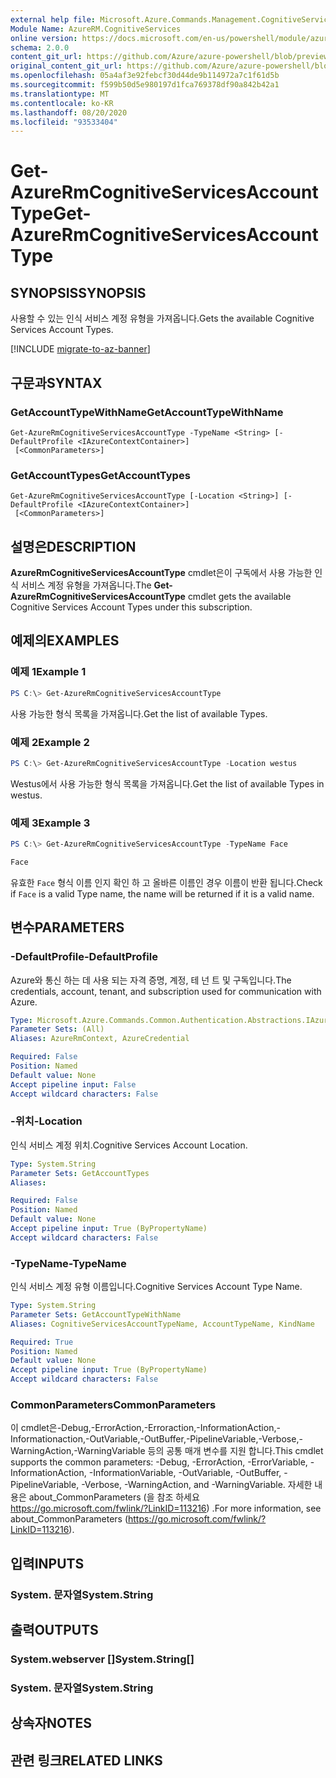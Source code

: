 ```yaml
---
external help file: Microsoft.Azure.Commands.Management.CognitiveServices.dll-Help.xml
Module Name: AzureRM.CognitiveServices
online version: https://docs.microsoft.com/en-us/powershell/module/azurerm.cognitiveservices/get-azurermcognitiveservicesaccounttype
schema: 2.0.0
content_git_url: https://github.com/Azure/azure-powershell/blob/preview/src/ResourceManager/CognitiveServices/Commands.Management.CognitiveServices/help/Get-AzureRmCognitiveServicesAccountType.md
original_content_git_url: https://github.com/Azure/azure-powershell/blob/preview/src/ResourceManager/CognitiveServices/Commands.Management.CognitiveServices/help/Get-AzureRmCognitiveServicesAccountType.md
ms.openlocfilehash: 05a4af3e92febcf30d44de9b114972a7c1f61d5b
ms.sourcegitcommit: f599b50d5e980197d1fca769378df90a842b42a1
ms.translationtype: MT
ms.contentlocale: ko-KR
ms.lasthandoff: 08/20/2020
ms.locfileid: "93533404"
---
```

# <span data-ttu-id="94999-101">Get-AzureRmCognitiveServicesAccountType</span><span class="sxs-lookup"><span data-stu-id="94999-101">Get-AzureRmCognitiveServicesAccountType</span></span>

## <span data-ttu-id="94999-102">SYNOPSIS</span><span class="sxs-lookup"><span data-stu-id="94999-102">SYNOPSIS</span></span>
<span data-ttu-id="94999-103">사용할 수 있는 인식 서비스 계정 유형을 가져옵니다.</span><span class="sxs-lookup"><span data-stu-id="94999-103">Gets the available Cognitive Services Account Types.</span></span>

[!INCLUDE [migrate-to-az-banner](../../includes/migrate-to-az-banner.md)]

## <span data-ttu-id="94999-104">구문과</span><span class="sxs-lookup"><span data-stu-id="94999-104">SYNTAX</span></span>

### <span data-ttu-id="94999-105">GetAccountTypeWithName</span><span class="sxs-lookup"><span data-stu-id="94999-105">GetAccountTypeWithName</span></span>
```
Get-AzureRmCognitiveServicesAccountType -TypeName <String> [-DefaultProfile <IAzureContextContainer>]
 [<CommonParameters>]
```

### <span data-ttu-id="94999-106">GetAccountTypes</span><span class="sxs-lookup"><span data-stu-id="94999-106">GetAccountTypes</span></span>
```
Get-AzureRmCognitiveServicesAccountType [-Location <String>] [-DefaultProfile <IAzureContextContainer>]
 [<CommonParameters>]
```

## <span data-ttu-id="94999-107">설명은</span><span class="sxs-lookup"><span data-stu-id="94999-107">DESCRIPTION</span></span>
<span data-ttu-id="94999-108">**AzureRmCognitiveServicesAccountType** cmdlet은이 구독에서 사용 가능한 인식 서비스 계정 유형을 가져옵니다.</span><span class="sxs-lookup"><span data-stu-id="94999-108">The **Get-AzureRmCognitiveServicesAccountType** cmdlet gets the available Cognitive Services Account Types under this subscription.</span></span>

## <span data-ttu-id="94999-109">예제의</span><span class="sxs-lookup"><span data-stu-id="94999-109">EXAMPLES</span></span>

### <span data-ttu-id="94999-110">예제 1</span><span class="sxs-lookup"><span data-stu-id="94999-110">Example 1</span></span>
```powershell
PS C:\> Get-AzureRmCognitiveServicesAccountType
```

<span data-ttu-id="94999-111">사용 가능한 형식 목록을 가져옵니다.</span><span class="sxs-lookup"><span data-stu-id="94999-111">Get the list of available Types.</span></span>

### <span data-ttu-id="94999-112">예제 2</span><span class="sxs-lookup"><span data-stu-id="94999-112">Example 2</span></span>
```powershell
PS C:\> Get-AzureRmCognitiveServicesAccountType -Location westus
```

<span data-ttu-id="94999-113">Westus에서 사용 가능한 형식 목록을 가져옵니다.</span><span class="sxs-lookup"><span data-stu-id="94999-113">Get the list of available Types in westus.</span></span>

### <span data-ttu-id="94999-114">예제 3</span><span class="sxs-lookup"><span data-stu-id="94999-114">Example 3</span></span>
```powershell
PS C:\> Get-AzureRmCognitiveServicesAccountType -TypeName Face

Face
```

<span data-ttu-id="94999-115">유효한 `Face` 형식 이름 인지 확인 하 고 올바른 이름인 경우 이름이 반환 됩니다.</span><span class="sxs-lookup"><span data-stu-id="94999-115">Check if `Face` is a valid Type name, the name will be returned if it is a valid name.</span></span>

## <span data-ttu-id="94999-116">변수</span><span class="sxs-lookup"><span data-stu-id="94999-116">PARAMETERS</span></span>

### <span data-ttu-id="94999-117">-DefaultProfile</span><span class="sxs-lookup"><span data-stu-id="94999-117">-DefaultProfile</span></span>
<span data-ttu-id="94999-118">Azure와 통신 하는 데 사용 되는 자격 증명, 계정, 테 넌 트 및 구독입니다.</span><span class="sxs-lookup"><span data-stu-id="94999-118">The credentials, account, tenant, and subscription used for communication with Azure.</span></span>

```yaml
Type: Microsoft.Azure.Commands.Common.Authentication.Abstractions.IAzureContextContainer
Parameter Sets: (All)
Aliases: AzureRmContext, AzureCredential

Required: False
Position: Named
Default value: None
Accept pipeline input: False
Accept wildcard characters: False
```

### <span data-ttu-id="94999-119">-위치</span><span class="sxs-lookup"><span data-stu-id="94999-119">-Location</span></span>
<span data-ttu-id="94999-120">인식 서비스 계정 위치.</span><span class="sxs-lookup"><span data-stu-id="94999-120">Cognitive Services Account Location.</span></span>

```yaml
Type: System.String
Parameter Sets: GetAccountTypes
Aliases:

Required: False
Position: Named
Default value: None
Accept pipeline input: True (ByPropertyName)
Accept wildcard characters: False
```

### <span data-ttu-id="94999-121">-TypeName</span><span class="sxs-lookup"><span data-stu-id="94999-121">-TypeName</span></span>
<span data-ttu-id="94999-122">인식 서비스 계정 유형 이름입니다.</span><span class="sxs-lookup"><span data-stu-id="94999-122">Cognitive Services Account Type Name.</span></span>

```yaml
Type: System.String
Parameter Sets: GetAccountTypeWithName
Aliases: CognitiveServicesAccountTypeName, AccountTypeName, KindName

Required: True
Position: Named
Default value: None
Accept pipeline input: True (ByPropertyName)
Accept wildcard characters: False
```

### <span data-ttu-id="94999-123">CommonParameters</span><span class="sxs-lookup"><span data-stu-id="94999-123">CommonParameters</span></span>
<span data-ttu-id="94999-124">이 cmdlet은-Debug,-ErrorAction,-Erroraction,-InformationAction,-Informationaction,-OutVariable,-OutBuffer,-PipelineVariable,-Verbose,-WarningAction,-WarningVariable 등의 공통 매개 변수를 지원 합니다.</span><span class="sxs-lookup"><span data-stu-id="94999-124">This cmdlet supports the common parameters: -Debug, -ErrorAction, -ErrorVariable, -InformationAction, -InformationVariable, -OutVariable, -OutBuffer, -PipelineVariable, -Verbose, -WarningAction, and -WarningVariable.</span></span> <span data-ttu-id="94999-125">자세한 내용은 about_CommonParameters (을 참조 하세요 https://go.microsoft.com/fwlink/?LinkID=113216) .</span><span class="sxs-lookup"><span data-stu-id="94999-125">For more information, see about_CommonParameters (https://go.microsoft.com/fwlink/?LinkID=113216).</span></span>

## <span data-ttu-id="94999-126">입력</span><span class="sxs-lookup"><span data-stu-id="94999-126">INPUTS</span></span>

### <span data-ttu-id="94999-127">System. 문자열</span><span class="sxs-lookup"><span data-stu-id="94999-127">System.String</span></span>

## <span data-ttu-id="94999-128">출력</span><span class="sxs-lookup"><span data-stu-id="94999-128">OUTPUTS</span></span>

### <span data-ttu-id="94999-129">System.webserver []</span><span class="sxs-lookup"><span data-stu-id="94999-129">System.String[]</span></span>

### <span data-ttu-id="94999-130">System. 문자열</span><span class="sxs-lookup"><span data-stu-id="94999-130">System.String</span></span>

## <span data-ttu-id="94999-131">상속자</span><span class="sxs-lookup"><span data-stu-id="94999-131">NOTES</span></span>

## <span data-ttu-id="94999-132">관련 링크</span><span class="sxs-lookup"><span data-stu-id="94999-132">RELATED LINKS</span></span>

